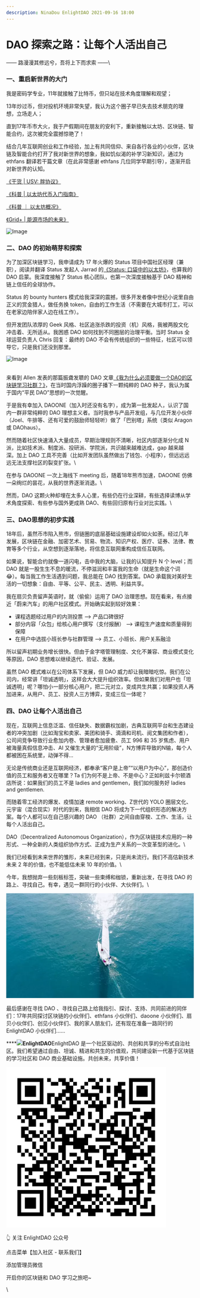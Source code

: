 ```yaml
---
description: NinaDou EnlightDAO 2021-09-16 18:00
---
```


# DAO 探索之路：让每个人活出自己

—— 路漫漫其修远兮，吾将上下而求索 ——\


### **一、重启新世界的大门**

我是密码学专业，11年就接触了比特币，但只站在技术角度理解和观望；

13年炒过币，但对投机环境非常失望，我认为这个圈子早已失去技术朋克的理想，立场走人；

直到17年币市大火，我于产假期间在朋友的安利下，重新接触以太坊、区块链、智能合约，这次被完全震撼惊艳了！

结合几年互联网创业和工作经验，加上有共同信仰、来自各行各业的小伙伴，区块链及智能合约打开了我对新世界的想象，我如饥似渴的补学习新知识，通过为 ethfans 翻译若干篇文章（在此非常感谢 ethfans 几位同学早期引导），逐渐开启对新世界的认知。

[《干货 | USV: 胖协议》](http://mp.weixin.qq.com/s?\_\_biz=MzIwODA3NDI5MA==\&mid=2652524929\&idx=1\&sn=a1772de10c1ee665e1573f98769e24d2\&chksm=8ce652dcbb91dbcaae965b107cbbbb8147b45601cba7ffd06b7e9d3c309f127882565a960edc\&scene=21#wechat\_redirect)

[《科普 | 以太坊代币入门指南》](http://mp.weixin.qq.com/s?\_\_biz=MzIwODA3NDI5MA==\&mid=2652524900\&idx=1\&sn=7d332b2a5bdf8490fa750332762ae7ac\&chksm=8ce65239bb91db2f348db163f82f7ac0e93990f22bfae5ed7e5216d7e38e7d1aaaf3c1e55cf3\&scene=21#wechat\_redirect)

[《科普 ｜ 以太坊概况》](http://mp.weixin.qq.com/s?\_\_biz=MzIwODA3NDI5MA==\&mid=2652524985\&idx=1\&sn=4682f24f32c7765715f93782639ba3d6\&chksm=8ce652e4bb91dbf2eefceec85095d7db3daa41bcdc53ddabab39996acf4fbfa1b5eb8259a8d5\&scene=21#wechat\_redirect)

[《Grid+ | 能源市场的未来》](http://mp.weixin.qq.com/s?\_\_biz=MzIwODA3NDI5MA==\&mid=2652525016\&idx=1\&sn=4414d3e0c23f3c123a8a0edfa1044a61\&chksm=8ce65285bb91db93348ea7286ed9d1b8eca29e79ec0e3c34d9d24586786c6763b6f0bcf3d976\&scene=21#wechat\_redirect)

![Image](https://mmbiz.qpic.cn/mmbiz\_jpg/Xy3fkoVasibpuicjSZHf8Jqwjakgh0iccMtnywhDEviaWhHdVIucNibbFoXRogxts8WXHmWOQiaSeAha6hB8pquak8mQ/640?wx\_fmt=jpeg\&tp=webp\&wxfrom=5\&wx\_lazy=1\&wx\_co=1)



### **二、DAO 的初始萌芽和探索**

为了加深区块链学习，我申请成为 17 年火爆的 Status 项目中国社区经理（兼职），阅读并翻译 Status 发起人 Jarrad 的[《Status: 口袋中的以太坊》](http://mp.weixin.qq.com/s?\_\_biz=MzI2MTg2Njg4Nw==\&mid=2247483728\&idx=1\&sn=447ce21d6b3ce2fe0cc260f63d0dca09\&chksm=ea5295b8dd251cae4ee91dce96de4cc913d1b91604a8303bbcf45f33684c621b0fe536db27f8\&scene=21#wechat\_redirect)，也算我的 DAO 启蒙。我深度接触了 Status 核心团队，也第一次深度接触基于 DAO 精神和链上信任的全球协作。

Status 的 bounty hunters 模式给我深深的震撼，很多开发者像中世纪小说里自由正义的赏金猎人，做任务换 token，自由的工作生活（不需要在大城市打工，可以在老家边陪伴家人边在线工作）。

但开发团队浓厚的 Geek 风格、社区追涨杀跌的投资（机）风格，我被两股文化冲击着、无所适从。我困惑 DAO 如何找到不同圈层的治理平衡。当时 Status 全球运营负责人 Chris 回复：最终的 DAO 不会有传统组织的一些特征，社区可以领导它，只是我们还没到那里。

![Image](https://mmbiz.qpic.cn/mmbiz\_png/h3KrqkcKTVfzIPGczuiaHALV18R8mvuTM3UpnCUdEGIU1RiaC9uUeuSD6Z7AjFbk97cLJyicaOSrfvSlvD7h1vBrw/640?wx\_fmt=png\&tp=webp\&wxfrom=5\&wx\_lazy=1\&wx\_co=1)

\
来看到 Allen 发表的那篇振聋发聩的 DAO 文章[《我为什么必须要做一个DAO的区块链学习社群？》](http://mp.weixin.qq.com/s?\_\_biz=MzI3Mjk1OTIxNA==\&mid=2247483689\&idx=1\&sn=4aa40bb8169233bb5c05f0a45540cd60\&chksm=eb2bd2a8dc5c5bbe1f03a14792d55ae2737e53365b84496e6dafea439c269100d9971004c88c\&scene=21#wechat\_redirect)，在当时国内浮躁的圈子播下一颗纯粹的 DAO 种子，我认为属于国内“平民 DAO”思想的一次觉醒。

于是我有幸加入 DAOONE（加入时还没有名字），成为第一批发起人，认识了国内一群非常纯粹的 DAO 理想主义者。当时我参与产品开发组，与几位开发小伙伴（Joel、牛排等、还有可爱的鼓励师轻轻听）做了「巴别塔」系统（类似 Aragon 或 DAOhaus）。

然而随着社区快速涌入大量成员，早期治理规则不清晰，社区内部逐渐分化成 N 派，比如技术派、制度派、投研派、学院派，共识越来越难达成，gap 越来越深。加上 DAO 工具不完善（比如开发团队虽然做出了钱包、小程序），但远远远远无法支撑社区的裂变扩张。\


在参与 DAOONE 一次上海线下 meeting 后，随着18年熊市加速，DAOONE 仿佛一朵绚烂的昙花，从我的世界逐渐消退。\


然而，DAO 这颗火种却埋在太多人心里，有些仍在行业深耕，有些选择读博从学术角度探索、有些参与国外更成熟 DAO、有些回归原有行业对比实践。\


### **三、DAO思想的初步实践**

18年后，虽然币市陷入熊市，但链圈的底层基础设施建设却如火如荼。经过几年发展，区块链在金融、加密艺术、贸易、物流、知识产权、医疗、证券、法律、教育等多个行业，从空想到逐渐落地，将信息互联网重构成信任互联网。

如果说，智能合约就像一道闪电，击中我的大脑，让我的认知提升 N 个 level；而 DAO 就是一股生生不息的暖流，不停滋润和丰富我的生命（就是生命这个词😂）。每当我工作生活遇到问题，我总能在 DAO 找到答案。DAO 承载我对美好生活的一切想象：自由、平等、公平、民主、透明、利益共享。

我在扇贝负责留声英语时，就（偷偷）运用了 DAO 治理思想。现在看来，有点接近「蔚来汽车」的用户社区模式。开始确实起到较好效果：

* 课程选题经过用户的内测投票 --> 产品口碑很好
* 部分内容「众包」给核心用户撰写（支付报酬） --> 课程生产速度和质量得到保障
* 在用户中选拔小班长参与社群管理 --> 员工、小班长、用户关系融洽

所以留声初期业务增长很快。但由于金字塔管理制度、文化不兼容、商业模式变化等原因，DAO 思想难以继续迭代、验证、发展。

虽然 DAO 模式难以在公司体系下发展，但 DAO 威力却让我暗暗吃惊。我们在公司内，经常讲「坦诚透明」，这样会大大提升组织效率。但如果我们对用户也「坦诚透明」呢？哪怕小一部分核心用户，把二元对立，变成共生共赢；如果投资人再加进来，从用户、员工、投资人三方博弈，变成三位一体呢？

### **四、DAO 让每个人活出自己**

现在，互联网上信息泛滥、信任缺失、数据霸权加剧，古典互联网平台和生态建设者的冲突加剧（比如淘宝和卖家、美团和骑手、滴滴和司机、阅文集团和作者），公司间竞争导致行业愈加内卷、管理者愈加疲惫、员工 996 和 35 岁焦虑、用户被海量真假信息冲击、AI 又催生大量的“无用阶级”，N方博弈导致的N输，每个人都被困在系统里，动弹不得…

无论是传统商业还是互联网经济，都奉承“客户是上帝”“以用户为中心”，那创造价值的员工和服务者又在哪里？Ta 们为何不是上帝、不是中心？正如利兹卡尔顿酒店所说：如果我们的员工不是 ladies and gentlemen，我们如何服务好 ladies and gentlemen.

而随着零工经济的爆发、疫情加速 remote working、Z世代的 YOLO 圈层文化、元宇宙（混合现实）时代的到来，我相信 DAO 将成为下一代组织形态的解决方案。每个人都可以在自己感兴趣的 DAO （社群）之间自由穿梭、工作、生活，让每个人活出自己。

DAO（Decentralized Autonomous Organization），作为区块链技术应用的一种形式、一种全新的人类组织协作方式、正成为生产关系的一次变革型的进化。\


我们已经看到未来世界的雏形，未来已经到来，只是尚未流行。我们不高估新技术未来 2 年的价值，也不能低估未来 10 年的价值。\


今年，我想抛弃一些刻板标签，突破一些束缚和枷锁，重新出发，在寻找 DAO 的路上、寻找自己。有幸，遇见一群同行的小伙伴、大伙伴们。\


![](.gitbook/assets/04-640.webp)



最后感谢在寻找 DAO 、寻找自己路上给我指引、探讨、支持、共同前进的同伴们：17年共同探讨区块链的小伙伴们、ethfans 小伙伴们、daoone 小伙伴们、扇贝小伙伴们、创见小伙伴们、我的家人朋友们，还有现在准备一路同行的 EnlightDAO 小伙伴们......



****![](.gitbook/assets/enlightDAO\_SPv-Odc1\_400x400.jpg)**EnlightDAO**EnlightDAO 是一个社区驱动的、共创和共享的分布式自治社区。我们希望通过自由、坦诚、精进和共生的价值观，共同建设新一代基于区块链的学习社区和 DAO 商业基础设施。共创未来，共享价值！

![](.gitbook/assets/scan-to-follow.png)

👆 关注 EnlightDAO 公众号

点击菜单【加入社区 - 联系我们】

添加管理员微信

开启你的区块链和 DAO 学习之旅吧\~

\
